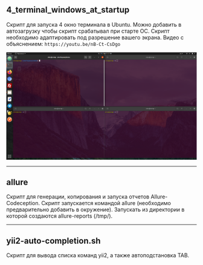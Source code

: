 ## 4_terminal_windows_at_startup

Скрипт для запуска 4 окно терминала в Ubuntu. Можно добавить в автозагрузку чтобы скрипт срабатывал при старте ОС.
Скрипт необходимо адаптировать под разрешение вашего экрана.
Видео с объяснением:
`https://youtu.be/nB-Ct-CsDgo`

![Image alt](https://github.com/kostyashelest/bash/raw/master/img/ubuntu_4_screen.png)

---

## allure

Скрипт для генерации, копирования и запуска отчетов Allure-Codeception.
Скрипт запускается командой allure (необходимо предварительно добавить в окружение).
Запускать из директории в которой создаются allure-reports (/tmp/).

---

## yii2-auto-completion.sh

Скрипт для вывода списка команд yii2, а также автоподстановка TAB. 
